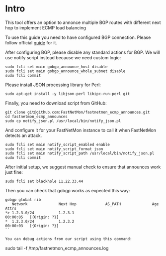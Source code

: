 # Intro
This tool offers an option to annonce multiple BGP routes with different next hop to implement ECMP load balancing

To use this guide you need to have configured BGP connection. Please follow official [guide](https://fastnetmon.com/docs-fnm-advanced/fastnetmon-bgp-unicast-configuration/) for it.

After configuring BGP, please disable any standard actions for BGP. We will use notify script instead because we need custom logic:

```
sudo fcli set main gobgp_announce_host disable
sudo fcli set main gobgp_announce_whole_subnet disable
sudo fcli commit
```


Please install JSON processing library for Perl:
```
sudo apt-get install -y libjson-perl libipc-run-perl git 
```

Finally, you need to download script from GitHub:
```
git clone git@github.com:FastNetMon/fastnetmon_ecmp_announces.git
cd fastnetmon_ecmp_announces
sudo cp notify_json.pl /usr/local/bin/notify_json.pl
```

And configure it for your FastNetMon instance to call it when FastNetMon detects an attack.
```
sudo fcli set main notify_script_enabled enable
sudo fcli set main notify_script_format json
sudo fcli set main notify_script_path /usr/local/bin/notify_json.pl
sudo fcli commit
```

After initial setup, we suggest manual check to ensure that announces work just fine:
```
sudo fcli set blackhole 11.22.33.44
```


Then you can check that gobgp works as expected this way:
```
gobgp global rib 
   Network              Next Hop             AS_PATH              Age        Attrs
*> 1.2.3.0/24           1.2.3.1                                   00:00:05   [{Origin: ?}]
*  1.2.3.0/24           1.2.3.2                                   00:00:03   [{Origin: ?}]
``

You can debug actions from our script using this command:
```
sudo tail -f /tmp/fastnetmon_ecmp_announces.log
```
